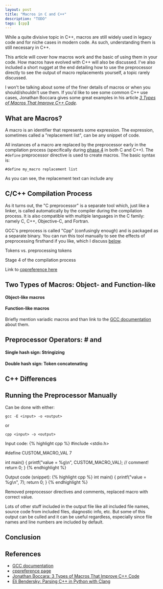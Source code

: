 ```yaml
---
layout: post
title: "Macros in C and C++"
description: "TODO"
tags: [cpp]
---
```


While a quite divisive topic in C++, macros are still widely used in legacy code
and for niche cases in modern code. As such, understanding them is still
necessary in C++.

This article will cover how macros work and the basic of using them in your
code. How macros have evolved with C++ will also be discussed. I've also
included a short nugget at the end detailing how to use the preprocessor
directly to see the output of macro replacements yourself, a topic rarely
discussed.

I won't be talking about some of the finer details of macros or when you
should/shouldn't use them. If you'd like to see some common C++ use cases,
Jonathan Boccara gives some great examples in his article [*3 Types of Macros
That Improve C++
Code*](https://www.fluentcpp.com/2019/05/14/3-types-of-macros-that-improve-c-code/).

## What are Macros?

A macro is an identifier that represents some expression. The expression,
sometimes called a "replacement list", can be any snippet of code.

All instances of a macro are replaced by the preprocessor early in the
compilation process (specifically during [phase
4](https://en.cppreference.com/w/cpp/language/translation_phases) in both C and
C++). The `#define` preprocessor directive is used to create macros. The basic
syntax is:

`#define my_macro replacement list`

As you can see, the replacement text can include any

## C/C++ Compilation Process

As it turns out, the "C preprocessor" is a separate tool which, just like a
linker, is called automatically by the compiler during the compilation process.
It is also compatible with multiple languages in the C family: namely C, C++,
Objective-C, and Fortran.

GCC's preprocess is called "Cpp" (confusingly enough) and is packaged as a
separate binary. You can run this tool manually to see the effects of
preprocessing firsthand if you like, which I discuss
[below](#running-the-preprocessor-manually).

Tokens vs. preprocessing tokens

Stage 4 of the compilation process

Link to [cppreference here](https://en.cppreference.com/w/c/language/translation_phases)

## Two Types of Macros: Object- and Function-like

#### Object-like macros

#### Function-like macros

Briefly mention variadic macros and than link to the [GCC
documentation](https://gcc.gnu.org/onlinedocs/cpp/Variadic-Macros.html#Variadic-Macros)
about them.

## Preprocessor Operators: # and ##

#### Single hash sign: Stringizing

#### Double hash sign: Token concatenating

## C++ Differences

## Running the Preprocessor Manually

Can be done with either:

`gcc -E <input> -o <output>`

or

`cpp <input> -o <output>`

Input code:
{% highlight cpp %}
#include <stdio.h>

#define CUSTOM_MACRO_VAL 7

int main()
{
    printf("value = %g\n", CUSTOM_MACRO_VAL);  // comment!
    return 0;
}
{% endhighlight %}

Output code (snippet):
{% highlight cpp %}
int main()
{
    printf("value = %g\n", 7);
    return 0;
}
{% endhighlight %}

Removed preprocessor directives and comments, replaced macro with correct value.

Lots of other stuff included in the output file like all included file names,
source code from included files, diagnostic info, etc. But some of this output
can be culled and it can be useful regardless, especially since file names and
line numbers are included by default.

## Conclusion

## References
* [GCC documentation](https://gcc.gnu.org/onlinedocs/cpp/Variadic-Macros.html#Variadic-Macros)
* [cppreference page](https://en.cppreference.com/w/cpp/preprocessor/replace)
* [Jonathan Boccara: 3 Types of Macros That Improve C++ Code](https://www.fluentcpp.com/2019/05/14/3-types-of-macros-that-improve-c-code/)
* [Eli Bendersky: Parsing C++ in Python with Clang](https://eli.thegreenplace.net/2011/07/03/parsing-c-in-python-with-clang)
